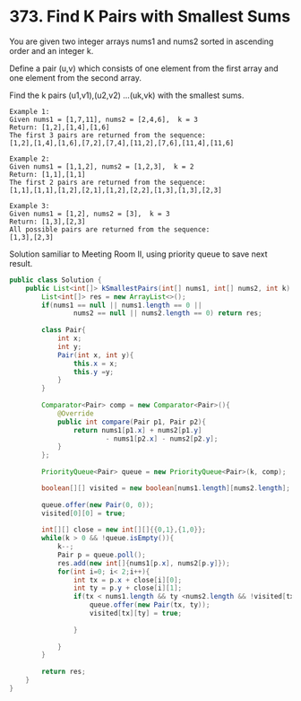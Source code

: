 # 373. Find K Pairs with Smallest Sums

You are given two integer arrays nums1 and nums2 sorted in ascending order and an integer k.

Define a pair (u,v) which consists of one element from the first array and one element from the second array.

Find the k pairs (u1,v1),(u2,v2) ...(uk,vk) with the smallest sums.

```
Example 1:
Given nums1 = [1,7,11], nums2 = [2,4,6],  k = 3
Return: [1,2],[1,4],[1,6]
The first 3 pairs are returned from the sequence:
[1,2],[1,4],[1,6],[7,2],[7,4],[11,2],[7,6],[11,4],[11,6]
```

```
Example 2:
Given nums1 = [1,1,2], nums2 = [1,2,3],  k = 2
Return: [1,1],[1,1]
The first 2 pairs are returned from the sequence:
[1,1],[1,1],[1,2],[2,1],[1,2],[2,2],[1,3],[1,3],[2,3]
```

```
Example 3:
Given nums1 = [1,2], nums2 = [3],  k = 3 
Return: [1,3],[2,3]
All possible pairs are returned from the sequence:
[1,3],[2,3]
```
Solution samiliar to Meeting Room II, using priority queue to save next result.

```java
public class Solution {
    public List<int[]> kSmallestPairs(int[] nums1, int[] nums2, int k) {
        List<int[]> res = new ArrayList<>();
        if(nums1 == null || nums1.length == 0 || 
                nums2 == null || nums2.length == 0) return res;
                
        class Pair{
            int x;
            int y;
            Pair(int x, int y){
                this.x = x;
                this.y =y;
            }
        }   
        
        Comparator<Pair> comp = new Comparator<Pair>(){
            @Override
            public int compare(Pair p1, Pair p2){
                return nums1[p1.x] + nums2[p1.y]
                        - nums1[p2.x] - nums2[p2.y];
            }
        };
        
        PriorityQueue<Pair> queue = new PriorityQueue<Pair>(k, comp);

        boolean[][] visited = new boolean[nums1.length][nums2.length];
        
        queue.offer(new Pair(0, 0));
        visited[0][0] = true;
        
        int[][] close = new int[][]{{0,1},{1,0}};
        while(k > 0 && !queue.isEmpty()){
            k--;
            Pair p = queue.poll();
            res.add(new int[]{nums1[p.x], nums2[p.y]});
            for(int i=0; i< 2;i++){
                int tx = p.x + close[i][0];
                int ty = p.y + close[i][1];
                if(tx < nums1.length && ty <nums2.length && !visited[tx][ty]){
                    queue.offer(new Pair(tx, ty));
                    visited[tx][ty] = true;
                    
                }
                
            }
        }
        
        return res;
    }
}
```
